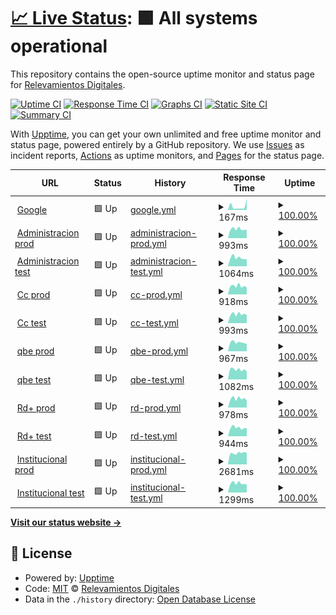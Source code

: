 # [📈 Live Status](https://rdigitales.github.io/VerificationStatusPages): <!--live status--> **🟩 All systems operational**

This repository contains the open-source uptime monitor and status page for [Relevamientos Digitales](https://rdigitales.github.io/VerificationStatusPages).

[![Uptime CI](https://github.com/rdigitales/VerificationStatusPages/workflows/Uptime%20CI/badge.svg)](https://github.com/rdigitales/VerificationStatusPages/actions?query=workflow%3A%22Uptime+CI%22)
[![Response Time CI](https://github.com/rdigitales/VerificationStatusPages/workflows/Response%20Time%20CI/badge.svg)](https://github.com/rdigitales/VerificationStatusPages/actions?query=workflow%3A%22Response+Time+CI%22)
[![Graphs CI](https://github.com/rdigitales/VerificationStatusPages/workflows/Graphs%20CI/badge.svg)](https://github.com/rdigitales/VerificationStatusPages/actions?query=workflow%3A%22Graphs+CI%22)
[![Static Site CI](https://github.com/rdigitales/VerificationStatusPages/workflows/Static%20Site%20CI/badge.svg)](https://github.com/rdigitales/VerificationStatusPages/actions?query=workflow%3A%22Static+Site+CI%22)
[![Summary CI](https://github.com/rdigitales/VerificationStatusPages/workflows/Summary%20CI/badge.svg)](https://github.com/rdigitales/VerificationStatusPages/actions?query=workflow%3A%22Summary+CI%22)

With [Upptime](https://upptime.js.org), you can get your own unlimited and free uptime monitor and status page, powered entirely by a GitHub repository. We use [Issues](https://github.com/rdigitales/VerificationStatusPages/issues) as incident reports, [Actions](https://github.com/rdigitales/VerificationStatusPages/actions) as uptime monitors, and [Pages](https://rdigitales.github.io/VerificationStatusPages) for the status page.

<!--start: status pages-->
<!-- This summary is generated by Upptime (https://github.com/upptime/upptime) -->
<!-- Do not edit this manually, your changes will be overwritten -->
<!-- prettier-ignore -->
| URL | Status | History | Response Time | Uptime |
| --- | ------ | ------- | ------------- | ------ |
| <img alt="" src="https://icons.duckduckgo.com/ip3/null.ico" height="13"> [Google](www.google.com) | 🟩 Up | [google.yml](https://github.com/Rdigitales/VerificationStatusPages/commits/HEAD/history/google.yml) | <details><summary><img alt="Response time graph" src="./graphs/google/response-time-week.png" height="20"> 167ms</summary><br><a href="https://Rdigitales.github.io/VerificationStatusPages/history/google"><img alt="Response time 85" src="https://img.shields.io/endpoint?url=https%3A%2F%2Fraw.githubusercontent.com%2FRdigitales%2FVerificationStatusPages%2FHEAD%2Fapi%2Fgoogle%2Fresponse-time.json"></a><br><a href="https://Rdigitales.github.io/VerificationStatusPages/history/google"><img alt="24-hour response time 531" src="https://img.shields.io/endpoint?url=https%3A%2F%2Fraw.githubusercontent.com%2FRdigitales%2FVerificationStatusPages%2FHEAD%2Fapi%2Fgoogle%2Fresponse-time-day.json"></a><br><a href="https://Rdigitales.github.io/VerificationStatusPages/history/google"><img alt="7-day response time 167" src="https://img.shields.io/endpoint?url=https%3A%2F%2Fraw.githubusercontent.com%2FRdigitales%2FVerificationStatusPages%2FHEAD%2Fapi%2Fgoogle%2Fresponse-time-week.json"></a><br><a href="https://Rdigitales.github.io/VerificationStatusPages/history/google"><img alt="30-day response time 93" src="https://img.shields.io/endpoint?url=https%3A%2F%2Fraw.githubusercontent.com%2FRdigitales%2FVerificationStatusPages%2FHEAD%2Fapi%2Fgoogle%2Fresponse-time-month.json"></a><br><a href="https://Rdigitales.github.io/VerificationStatusPages/history/google"><img alt="1-year response time 85" src="https://img.shields.io/endpoint?url=https%3A%2F%2Fraw.githubusercontent.com%2FRdigitales%2FVerificationStatusPages%2FHEAD%2Fapi%2Fgoogle%2Fresponse-time-year.json"></a></details> | <details><summary><a href="https://Rdigitales.github.io/VerificationStatusPages/history/google">100.00%</a></summary><a href="https://Rdigitales.github.io/VerificationStatusPages/history/google"><img alt="All-time uptime 100.00%" src="https://img.shields.io/endpoint?url=https%3A%2F%2Fraw.githubusercontent.com%2FRdigitales%2FVerificationStatusPages%2FHEAD%2Fapi%2Fgoogle%2Fuptime.json"></a><br><a href="https://Rdigitales.github.io/VerificationStatusPages/history/google"><img alt="24-hour uptime 100.00%" src="https://img.shields.io/endpoint?url=https%3A%2F%2Fraw.githubusercontent.com%2FRdigitales%2FVerificationStatusPages%2FHEAD%2Fapi%2Fgoogle%2Fuptime-day.json"></a><br><a href="https://Rdigitales.github.io/VerificationStatusPages/history/google"><img alt="7-day uptime 100.00%" src="https://img.shields.io/endpoint?url=https%3A%2F%2Fraw.githubusercontent.com%2FRdigitales%2FVerificationStatusPages%2FHEAD%2Fapi%2Fgoogle%2Fuptime-week.json"></a><br><a href="https://Rdigitales.github.io/VerificationStatusPages/history/google"><img alt="30-day uptime 100.00%" src="https://img.shields.io/endpoint?url=https%3A%2F%2Fraw.githubusercontent.com%2FRdigitales%2FVerificationStatusPages%2FHEAD%2Fapi%2Fgoogle%2Fuptime-month.json"></a><br><a href="https://Rdigitales.github.io/VerificationStatusPages/history/google"><img alt="1-year uptime 100.00%" src="https://img.shields.io/endpoint?url=https%3A%2F%2Fraw.githubusercontent.com%2FRdigitales%2FVerificationStatusPages%2FHEAD%2Fapi%2Fgoogle%2Fuptime-year.json"></a></details>
| <img alt="" src="https://icons.duckduckgo.com/ip3/administracion.rdigitales.com.ar.ico" height="13"> [Administracion prod](https://administracion.rdigitales.com.ar/login.aspx) | 🟩 Up | [administracion-prod.yml](https://github.com/Rdigitales/VerificationStatusPages/commits/HEAD/history/administracion-prod.yml) | <details><summary><img alt="Response time graph" src="./graphs/administracion-prod/response-time-week.png" height="20"> 993ms</summary><br><a href="https://Rdigitales.github.io/VerificationStatusPages/history/administracion-prod"><img alt="Response time 1004" src="https://img.shields.io/endpoint?url=https%3A%2F%2Fraw.githubusercontent.com%2FRdigitales%2FVerificationStatusPages%2FHEAD%2Fapi%2Fadministracion-prod%2Fresponse-time.json"></a><br><a href="https://Rdigitales.github.io/VerificationStatusPages/history/administracion-prod"><img alt="24-hour response time 932" src="https://img.shields.io/endpoint?url=https%3A%2F%2Fraw.githubusercontent.com%2FRdigitales%2FVerificationStatusPages%2FHEAD%2Fapi%2Fadministracion-prod%2Fresponse-time-day.json"></a><br><a href="https://Rdigitales.github.io/VerificationStatusPages/history/administracion-prod"><img alt="7-day response time 993" src="https://img.shields.io/endpoint?url=https%3A%2F%2Fraw.githubusercontent.com%2FRdigitales%2FVerificationStatusPages%2FHEAD%2Fapi%2Fadministracion-prod%2Fresponse-time-week.json"></a><br><a href="https://Rdigitales.github.io/VerificationStatusPages/history/administracion-prod"><img alt="30-day response time 1155" src="https://img.shields.io/endpoint?url=https%3A%2F%2Fraw.githubusercontent.com%2FRdigitales%2FVerificationStatusPages%2FHEAD%2Fapi%2Fadministracion-prod%2Fresponse-time-month.json"></a><br><a href="https://Rdigitales.github.io/VerificationStatusPages/history/administracion-prod"><img alt="1-year response time 1004" src="https://img.shields.io/endpoint?url=https%3A%2F%2Fraw.githubusercontent.com%2FRdigitales%2FVerificationStatusPages%2FHEAD%2Fapi%2Fadministracion-prod%2Fresponse-time-year.json"></a></details> | <details><summary><a href="https://Rdigitales.github.io/VerificationStatusPages/history/administracion-prod">100.00%</a></summary><a href="https://Rdigitales.github.io/VerificationStatusPages/history/administracion-prod"><img alt="All-time uptime 99.92%" src="https://img.shields.io/endpoint?url=https%3A%2F%2Fraw.githubusercontent.com%2FRdigitales%2FVerificationStatusPages%2FHEAD%2Fapi%2Fadministracion-prod%2Fuptime.json"></a><br><a href="https://Rdigitales.github.io/VerificationStatusPages/history/administracion-prod"><img alt="24-hour uptime 100.00%" src="https://img.shields.io/endpoint?url=https%3A%2F%2Fraw.githubusercontent.com%2FRdigitales%2FVerificationStatusPages%2FHEAD%2Fapi%2Fadministracion-prod%2Fuptime-day.json"></a><br><a href="https://Rdigitales.github.io/VerificationStatusPages/history/administracion-prod"><img alt="7-day uptime 100.00%" src="https://img.shields.io/endpoint?url=https%3A%2F%2Fraw.githubusercontent.com%2FRdigitales%2FVerificationStatusPages%2FHEAD%2Fapi%2Fadministracion-prod%2Fuptime-week.json"></a><br><a href="https://Rdigitales.github.io/VerificationStatusPages/history/administracion-prod"><img alt="30-day uptime 99.77%" src="https://img.shields.io/endpoint?url=https%3A%2F%2Fraw.githubusercontent.com%2FRdigitales%2FVerificationStatusPages%2FHEAD%2Fapi%2Fadministracion-prod%2Fuptime-month.json"></a><br><a href="https://Rdigitales.github.io/VerificationStatusPages/history/administracion-prod"><img alt="1-year uptime 99.92%" src="https://img.shields.io/endpoint?url=https%3A%2F%2Fraw.githubusercontent.com%2FRdigitales%2FVerificationStatusPages%2FHEAD%2Fapi%2Fadministracion-prod%2Fuptime-year.json"></a></details>
| <img alt="" src="https://icons.duckduckgo.com/ip3/administracion.rdtest.com.ar.ico" height="13"> [Administracion test](https://administracion.rdtest.com.ar:4433//login.aspx) | 🟩 Up | [administracion-test.yml](https://github.com/Rdigitales/VerificationStatusPages/commits/HEAD/history/administracion-test.yml) | <details><summary><img alt="Response time graph" src="./graphs/administracion-test/response-time-week.png" height="20"> 1064ms</summary><br><a href="https://Rdigitales.github.io/VerificationStatusPages/history/administracion-test"><img alt="Response time 1053" src="https://img.shields.io/endpoint?url=https%3A%2F%2Fraw.githubusercontent.com%2FRdigitales%2FVerificationStatusPages%2FHEAD%2Fapi%2Fadministracion-test%2Fresponse-time.json"></a><br><a href="https://Rdigitales.github.io/VerificationStatusPages/history/administracion-test"><img alt="24-hour response time 898" src="https://img.shields.io/endpoint?url=https%3A%2F%2Fraw.githubusercontent.com%2FRdigitales%2FVerificationStatusPages%2FHEAD%2Fapi%2Fadministracion-test%2Fresponse-time-day.json"></a><br><a href="https://Rdigitales.github.io/VerificationStatusPages/history/administracion-test"><img alt="7-day response time 1064" src="https://img.shields.io/endpoint?url=https%3A%2F%2Fraw.githubusercontent.com%2FRdigitales%2FVerificationStatusPages%2FHEAD%2Fapi%2Fadministracion-test%2Fresponse-time-week.json"></a><br><a href="https://Rdigitales.github.io/VerificationStatusPages/history/administracion-test"><img alt="30-day response time 1113" src="https://img.shields.io/endpoint?url=https%3A%2F%2Fraw.githubusercontent.com%2FRdigitales%2FVerificationStatusPages%2FHEAD%2Fapi%2Fadministracion-test%2Fresponse-time-month.json"></a><br><a href="https://Rdigitales.github.io/VerificationStatusPages/history/administracion-test"><img alt="1-year response time 1053" src="https://img.shields.io/endpoint?url=https%3A%2F%2Fraw.githubusercontent.com%2FRdigitales%2FVerificationStatusPages%2FHEAD%2Fapi%2Fadministracion-test%2Fresponse-time-year.json"></a></details> | <details><summary><a href="https://Rdigitales.github.io/VerificationStatusPages/history/administracion-test">100.00%</a></summary><a href="https://Rdigitales.github.io/VerificationStatusPages/history/administracion-test"><img alt="All-time uptime 99.98%" src="https://img.shields.io/endpoint?url=https%3A%2F%2Fraw.githubusercontent.com%2FRdigitales%2FVerificationStatusPages%2FHEAD%2Fapi%2Fadministracion-test%2Fuptime.json"></a><br><a href="https://Rdigitales.github.io/VerificationStatusPages/history/administracion-test"><img alt="24-hour uptime 100.00%" src="https://img.shields.io/endpoint?url=https%3A%2F%2Fraw.githubusercontent.com%2FRdigitales%2FVerificationStatusPages%2FHEAD%2Fapi%2Fadministracion-test%2Fuptime-day.json"></a><br><a href="https://Rdigitales.github.io/VerificationStatusPages/history/administracion-test"><img alt="7-day uptime 100.00%" src="https://img.shields.io/endpoint?url=https%3A%2F%2Fraw.githubusercontent.com%2FRdigitales%2FVerificationStatusPages%2FHEAD%2Fapi%2Fadministracion-test%2Fuptime-week.json"></a><br><a href="https://Rdigitales.github.io/VerificationStatusPages/history/administracion-test"><img alt="30-day uptime 100.00%" src="https://img.shields.io/endpoint?url=https%3A%2F%2Fraw.githubusercontent.com%2FRdigitales%2FVerificationStatusPages%2FHEAD%2Fapi%2Fadministracion-test%2Fuptime-month.json"></a><br><a href="https://Rdigitales.github.io/VerificationStatusPages/history/administracion-test"><img alt="1-year uptime 99.98%" src="https://img.shields.io/endpoint?url=https%3A%2F%2Fraw.githubusercontent.com%2FRdigitales%2FVerificationStatusPages%2FHEAD%2Fapi%2Fadministracion-test%2Fuptime-year.json"></a></details>
| <img alt="" src="https://icons.duckduckgo.com/ip3/ccweb.rdigitales.com.ar.ico" height="13"> [Cc prod](https://ccweb.rdigitales.com.ar/Index.aspx) | 🟩 Up | [cc-prod.yml](https://github.com/Rdigitales/VerificationStatusPages/commits/HEAD/history/cc-prod.yml) | <details><summary><img alt="Response time graph" src="./graphs/cc-prod/response-time-week.png" height="20"> 918ms</summary><br><a href="https://Rdigitales.github.io/VerificationStatusPages/history/cc-prod"><img alt="Response time 1083" src="https://img.shields.io/endpoint?url=https%3A%2F%2Fraw.githubusercontent.com%2FRdigitales%2FVerificationStatusPages%2FHEAD%2Fapi%2Fcc-prod%2Fresponse-time.json"></a><br><a href="https://Rdigitales.github.io/VerificationStatusPages/history/cc-prod"><img alt="24-hour response time 771" src="https://img.shields.io/endpoint?url=https%3A%2F%2Fraw.githubusercontent.com%2FRdigitales%2FVerificationStatusPages%2FHEAD%2Fapi%2Fcc-prod%2Fresponse-time-day.json"></a><br><a href="https://Rdigitales.github.io/VerificationStatusPages/history/cc-prod"><img alt="7-day response time 918" src="https://img.shields.io/endpoint?url=https%3A%2F%2Fraw.githubusercontent.com%2FRdigitales%2FVerificationStatusPages%2FHEAD%2Fapi%2Fcc-prod%2Fresponse-time-week.json"></a><br><a href="https://Rdigitales.github.io/VerificationStatusPages/history/cc-prod"><img alt="30-day response time 1012" src="https://img.shields.io/endpoint?url=https%3A%2F%2Fraw.githubusercontent.com%2FRdigitales%2FVerificationStatusPages%2FHEAD%2Fapi%2Fcc-prod%2Fresponse-time-month.json"></a><br><a href="https://Rdigitales.github.io/VerificationStatusPages/history/cc-prod"><img alt="1-year response time 1083" src="https://img.shields.io/endpoint?url=https%3A%2F%2Fraw.githubusercontent.com%2FRdigitales%2FVerificationStatusPages%2FHEAD%2Fapi%2Fcc-prod%2Fresponse-time-year.json"></a></details> | <details><summary><a href="https://Rdigitales.github.io/VerificationStatusPages/history/cc-prod">100.00%</a></summary><a href="https://Rdigitales.github.io/VerificationStatusPages/history/cc-prod"><img alt="All-time uptime 99.98%" src="https://img.shields.io/endpoint?url=https%3A%2F%2Fraw.githubusercontent.com%2FRdigitales%2FVerificationStatusPages%2FHEAD%2Fapi%2Fcc-prod%2Fuptime.json"></a><br><a href="https://Rdigitales.github.io/VerificationStatusPages/history/cc-prod"><img alt="24-hour uptime 100.00%" src="https://img.shields.io/endpoint?url=https%3A%2F%2Fraw.githubusercontent.com%2FRdigitales%2FVerificationStatusPages%2FHEAD%2Fapi%2Fcc-prod%2Fuptime-day.json"></a><br><a href="https://Rdigitales.github.io/VerificationStatusPages/history/cc-prod"><img alt="7-day uptime 100.00%" src="https://img.shields.io/endpoint?url=https%3A%2F%2Fraw.githubusercontent.com%2FRdigitales%2FVerificationStatusPages%2FHEAD%2Fapi%2Fcc-prod%2Fuptime-week.json"></a><br><a href="https://Rdigitales.github.io/VerificationStatusPages/history/cc-prod"><img alt="30-day uptime 100.00%" src="https://img.shields.io/endpoint?url=https%3A%2F%2Fraw.githubusercontent.com%2FRdigitales%2FVerificationStatusPages%2FHEAD%2Fapi%2Fcc-prod%2Fuptime-month.json"></a><br><a href="https://Rdigitales.github.io/VerificationStatusPages/history/cc-prod"><img alt="1-year uptime 99.98%" src="https://img.shields.io/endpoint?url=https%3A%2F%2Fraw.githubusercontent.com%2FRdigitales%2FVerificationStatusPages%2FHEAD%2Fapi%2Fcc-prod%2Fuptime-year.json"></a></details>
| <img alt="" src="https://icons.duckduckgo.com/ip3/ccweb.rdtest.com.ar.ico" height="13"> [Cc test](https://ccweb.rdtest.com.ar:4433/Index.aspx) | 🟩 Up | [cc-test.yml](https://github.com/Rdigitales/VerificationStatusPages/commits/HEAD/history/cc-test.yml) | <details><summary><img alt="Response time graph" src="./graphs/cc-test/response-time-week.png" height="20"> 993ms</summary><br><a href="https://Rdigitales.github.io/VerificationStatusPages/history/cc-test"><img alt="Response time 1218" src="https://img.shields.io/endpoint?url=https%3A%2F%2Fraw.githubusercontent.com%2FRdigitales%2FVerificationStatusPages%2FHEAD%2Fapi%2Fcc-test%2Fresponse-time.json"></a><br><a href="https://Rdigitales.github.io/VerificationStatusPages/history/cc-test"><img alt="24-hour response time 919" src="https://img.shields.io/endpoint?url=https%3A%2F%2Fraw.githubusercontent.com%2FRdigitales%2FVerificationStatusPages%2FHEAD%2Fapi%2Fcc-test%2Fresponse-time-day.json"></a><br><a href="https://Rdigitales.github.io/VerificationStatusPages/history/cc-test"><img alt="7-day response time 993" src="https://img.shields.io/endpoint?url=https%3A%2F%2Fraw.githubusercontent.com%2FRdigitales%2FVerificationStatusPages%2FHEAD%2Fapi%2Fcc-test%2Fresponse-time-week.json"></a><br><a href="https://Rdigitales.github.io/VerificationStatusPages/history/cc-test"><img alt="30-day response time 1131" src="https://img.shields.io/endpoint?url=https%3A%2F%2Fraw.githubusercontent.com%2FRdigitales%2FVerificationStatusPages%2FHEAD%2Fapi%2Fcc-test%2Fresponse-time-month.json"></a><br><a href="https://Rdigitales.github.io/VerificationStatusPages/history/cc-test"><img alt="1-year response time 1218" src="https://img.shields.io/endpoint?url=https%3A%2F%2Fraw.githubusercontent.com%2FRdigitales%2FVerificationStatusPages%2FHEAD%2Fapi%2Fcc-test%2Fresponse-time-year.json"></a></details> | <details><summary><a href="https://Rdigitales.github.io/VerificationStatusPages/history/cc-test">100.00%</a></summary><a href="https://Rdigitales.github.io/VerificationStatusPages/history/cc-test"><img alt="All-time uptime 99.98%" src="https://img.shields.io/endpoint?url=https%3A%2F%2Fraw.githubusercontent.com%2FRdigitales%2FVerificationStatusPages%2FHEAD%2Fapi%2Fcc-test%2Fuptime.json"></a><br><a href="https://Rdigitales.github.io/VerificationStatusPages/history/cc-test"><img alt="24-hour uptime 100.00%" src="https://img.shields.io/endpoint?url=https%3A%2F%2Fraw.githubusercontent.com%2FRdigitales%2FVerificationStatusPages%2FHEAD%2Fapi%2Fcc-test%2Fuptime-day.json"></a><br><a href="https://Rdigitales.github.io/VerificationStatusPages/history/cc-test"><img alt="7-day uptime 100.00%" src="https://img.shields.io/endpoint?url=https%3A%2F%2Fraw.githubusercontent.com%2FRdigitales%2FVerificationStatusPages%2FHEAD%2Fapi%2Fcc-test%2Fuptime-week.json"></a><br><a href="https://Rdigitales.github.io/VerificationStatusPages/history/cc-test"><img alt="30-day uptime 100.00%" src="https://img.shields.io/endpoint?url=https%3A%2F%2Fraw.githubusercontent.com%2FRdigitales%2FVerificationStatusPages%2FHEAD%2Fapi%2Fcc-test%2Fuptime-month.json"></a><br><a href="https://Rdigitales.github.io/VerificationStatusPages/history/cc-test"><img alt="1-year uptime 99.98%" src="https://img.shields.io/endpoint?url=https%3A%2F%2Fraw.githubusercontent.com%2FRdigitales%2FVerificationStatusPages%2FHEAD%2Fapi%2Fcc-test%2Fuptime-year.json"></a></details>
| <img alt="" src="https://icons.duckduckgo.com/ip3/qbe.rdigitales.com.ar.ico" height="13"> [qbe prod](https://qbe.rdigitales.com.ar) | 🟩 Up | [qbe-prod.yml](https://github.com/Rdigitales/VerificationStatusPages/commits/HEAD/history/qbe-prod.yml) | <details><summary><img alt="Response time graph" src="./graphs/qbe-prod/response-time-week.png" height="20"> 967ms</summary><br><a href="https://Rdigitales.github.io/VerificationStatusPages/history/qbe-prod"><img alt="Response time 1208" src="https://img.shields.io/endpoint?url=https%3A%2F%2Fraw.githubusercontent.com%2FRdigitales%2FVerificationStatusPages%2FHEAD%2Fapi%2Fqbe-prod%2Fresponse-time.json"></a><br><a href="https://Rdigitales.github.io/VerificationStatusPages/history/qbe-prod"><img alt="24-hour response time 788" src="https://img.shields.io/endpoint?url=https%3A%2F%2Fraw.githubusercontent.com%2FRdigitales%2FVerificationStatusPages%2FHEAD%2Fapi%2Fqbe-prod%2Fresponse-time-day.json"></a><br><a href="https://Rdigitales.github.io/VerificationStatusPages/history/qbe-prod"><img alt="7-day response time 967" src="https://img.shields.io/endpoint?url=https%3A%2F%2Fraw.githubusercontent.com%2FRdigitales%2FVerificationStatusPages%2FHEAD%2Fapi%2Fqbe-prod%2Fresponse-time-week.json"></a><br><a href="https://Rdigitales.github.io/VerificationStatusPages/history/qbe-prod"><img alt="30-day response time 1279" src="https://img.shields.io/endpoint?url=https%3A%2F%2Fraw.githubusercontent.com%2FRdigitales%2FVerificationStatusPages%2FHEAD%2Fapi%2Fqbe-prod%2Fresponse-time-month.json"></a><br><a href="https://Rdigitales.github.io/VerificationStatusPages/history/qbe-prod"><img alt="1-year response time 1208" src="https://img.shields.io/endpoint?url=https%3A%2F%2Fraw.githubusercontent.com%2FRdigitales%2FVerificationStatusPages%2FHEAD%2Fapi%2Fqbe-prod%2Fresponse-time-year.json"></a></details> | <details><summary><a href="https://Rdigitales.github.io/VerificationStatusPages/history/qbe-prod">100.00%</a></summary><a href="https://Rdigitales.github.io/VerificationStatusPages/history/qbe-prod"><img alt="All-time uptime 99.97%" src="https://img.shields.io/endpoint?url=https%3A%2F%2Fraw.githubusercontent.com%2FRdigitales%2FVerificationStatusPages%2FHEAD%2Fapi%2Fqbe-prod%2Fuptime.json"></a><br><a href="https://Rdigitales.github.io/VerificationStatusPages/history/qbe-prod"><img alt="24-hour uptime 100.00%" src="https://img.shields.io/endpoint?url=https%3A%2F%2Fraw.githubusercontent.com%2FRdigitales%2FVerificationStatusPages%2FHEAD%2Fapi%2Fqbe-prod%2Fuptime-day.json"></a><br><a href="https://Rdigitales.github.io/VerificationStatusPages/history/qbe-prod"><img alt="7-day uptime 100.00%" src="https://img.shields.io/endpoint?url=https%3A%2F%2Fraw.githubusercontent.com%2FRdigitales%2FVerificationStatusPages%2FHEAD%2Fapi%2Fqbe-prod%2Fuptime-week.json"></a><br><a href="https://Rdigitales.github.io/VerificationStatusPages/history/qbe-prod"><img alt="30-day uptime 100.00%" src="https://img.shields.io/endpoint?url=https%3A%2F%2Fraw.githubusercontent.com%2FRdigitales%2FVerificationStatusPages%2FHEAD%2Fapi%2Fqbe-prod%2Fuptime-month.json"></a><br><a href="https://Rdigitales.github.io/VerificationStatusPages/history/qbe-prod"><img alt="1-year uptime 99.97%" src="https://img.shields.io/endpoint?url=https%3A%2F%2Fraw.githubusercontent.com%2FRdigitales%2FVerificationStatusPages%2FHEAD%2Fapi%2Fqbe-prod%2Fuptime-year.json"></a></details>
| <img alt="" src="https://icons.duckduckgo.com/ip3/qbe.rdtest.com.ar.ico" height="13"> [qbe test](https://qbe.rdtest.com.ar:4433) | 🟩 Up | [qbe-test.yml](https://github.com/Rdigitales/VerificationStatusPages/commits/HEAD/history/qbe-test.yml) | <details><summary><img alt="Response time graph" src="./graphs/qbe-test/response-time-week.png" height="20"> 1082ms</summary><br><a href="https://Rdigitales.github.io/VerificationStatusPages/history/qbe-test"><img alt="Response time 1179" src="https://img.shields.io/endpoint?url=https%3A%2F%2Fraw.githubusercontent.com%2FRdigitales%2FVerificationStatusPages%2FHEAD%2Fapi%2Fqbe-test%2Fresponse-time.json"></a><br><a href="https://Rdigitales.github.io/VerificationStatusPages/history/qbe-test"><img alt="24-hour response time 916" src="https://img.shields.io/endpoint?url=https%3A%2F%2Fraw.githubusercontent.com%2FRdigitales%2FVerificationStatusPages%2FHEAD%2Fapi%2Fqbe-test%2Fresponse-time-day.json"></a><br><a href="https://Rdigitales.github.io/VerificationStatusPages/history/qbe-test"><img alt="7-day response time 1082" src="https://img.shields.io/endpoint?url=https%3A%2F%2Fraw.githubusercontent.com%2FRdigitales%2FVerificationStatusPages%2FHEAD%2Fapi%2Fqbe-test%2Fresponse-time-week.json"></a><br><a href="https://Rdigitales.github.io/VerificationStatusPages/history/qbe-test"><img alt="30-day response time 1307" src="https://img.shields.io/endpoint?url=https%3A%2F%2Fraw.githubusercontent.com%2FRdigitales%2FVerificationStatusPages%2FHEAD%2Fapi%2Fqbe-test%2Fresponse-time-month.json"></a><br><a href="https://Rdigitales.github.io/VerificationStatusPages/history/qbe-test"><img alt="1-year response time 1179" src="https://img.shields.io/endpoint?url=https%3A%2F%2Fraw.githubusercontent.com%2FRdigitales%2FVerificationStatusPages%2FHEAD%2Fapi%2Fqbe-test%2Fresponse-time-year.json"></a></details> | <details><summary><a href="https://Rdigitales.github.io/VerificationStatusPages/history/qbe-test">100.00%</a></summary><a href="https://Rdigitales.github.io/VerificationStatusPages/history/qbe-test"><img alt="All-time uptime 99.97%" src="https://img.shields.io/endpoint?url=https%3A%2F%2Fraw.githubusercontent.com%2FRdigitales%2FVerificationStatusPages%2FHEAD%2Fapi%2Fqbe-test%2Fuptime.json"></a><br><a href="https://Rdigitales.github.io/VerificationStatusPages/history/qbe-test"><img alt="24-hour uptime 100.00%" src="https://img.shields.io/endpoint?url=https%3A%2F%2Fraw.githubusercontent.com%2FRdigitales%2FVerificationStatusPages%2FHEAD%2Fapi%2Fqbe-test%2Fuptime-day.json"></a><br><a href="https://Rdigitales.github.io/VerificationStatusPages/history/qbe-test"><img alt="7-day uptime 100.00%" src="https://img.shields.io/endpoint?url=https%3A%2F%2Fraw.githubusercontent.com%2FRdigitales%2FVerificationStatusPages%2FHEAD%2Fapi%2Fqbe-test%2Fuptime-week.json"></a><br><a href="https://Rdigitales.github.io/VerificationStatusPages/history/qbe-test"><img alt="30-day uptime 100.00%" src="https://img.shields.io/endpoint?url=https%3A%2F%2Fraw.githubusercontent.com%2FRdigitales%2FVerificationStatusPages%2FHEAD%2Fapi%2Fqbe-test%2Fuptime-month.json"></a><br><a href="https://Rdigitales.github.io/VerificationStatusPages/history/qbe-test"><img alt="1-year uptime 99.97%" src="https://img.shields.io/endpoint?url=https%3A%2F%2Fraw.githubusercontent.com%2FRdigitales%2FVerificationStatusPages%2FHEAD%2Fapi%2Fqbe-test%2Fuptime-year.json"></a></details>
| <img alt="" src="https://icons.duckduckgo.com/ip3/rdplus.rdigitales.com.ar.ico" height="13"> [Rd+ prod](https://rdplus.rdigitales.com.ar/v2/loggin.aspx) | 🟩 Up | [rd-prod.yml](https://github.com/Rdigitales/VerificationStatusPages/commits/HEAD/history/rd-prod.yml) | <details><summary><img alt="Response time graph" src="./graphs/rd-prod/response-time-week.png" height="20"> 978ms</summary><br><a href="https://Rdigitales.github.io/VerificationStatusPages/history/rd-prod"><img alt="Response time 1087" src="https://img.shields.io/endpoint?url=https%3A%2F%2Fraw.githubusercontent.com%2FRdigitales%2FVerificationStatusPages%2FHEAD%2Fapi%2Frd-prod%2Fresponse-time.json"></a><br><a href="https://Rdigitales.github.io/VerificationStatusPages/history/rd-prod"><img alt="24-hour response time 778" src="https://img.shields.io/endpoint?url=https%3A%2F%2Fraw.githubusercontent.com%2FRdigitales%2FVerificationStatusPages%2FHEAD%2Fapi%2Frd-prod%2Fresponse-time-day.json"></a><br><a href="https://Rdigitales.github.io/VerificationStatusPages/history/rd-prod"><img alt="7-day response time 978" src="https://img.shields.io/endpoint?url=https%3A%2F%2Fraw.githubusercontent.com%2FRdigitales%2FVerificationStatusPages%2FHEAD%2Fapi%2Frd-prod%2Fresponse-time-week.json"></a><br><a href="https://Rdigitales.github.io/VerificationStatusPages/history/rd-prod"><img alt="30-day response time 1105" src="https://img.shields.io/endpoint?url=https%3A%2F%2Fraw.githubusercontent.com%2FRdigitales%2FVerificationStatusPages%2FHEAD%2Fapi%2Frd-prod%2Fresponse-time-month.json"></a><br><a href="https://Rdigitales.github.io/VerificationStatusPages/history/rd-prod"><img alt="1-year response time 1087" src="https://img.shields.io/endpoint?url=https%3A%2F%2Fraw.githubusercontent.com%2FRdigitales%2FVerificationStatusPages%2FHEAD%2Fapi%2Frd-prod%2Fresponse-time-year.json"></a></details> | <details><summary><a href="https://Rdigitales.github.io/VerificationStatusPages/history/rd-prod">100.00%</a></summary><a href="https://Rdigitales.github.io/VerificationStatusPages/history/rd-prod"><img alt="All-time uptime 99.94%" src="https://img.shields.io/endpoint?url=https%3A%2F%2Fraw.githubusercontent.com%2FRdigitales%2FVerificationStatusPages%2FHEAD%2Fapi%2Frd-prod%2Fuptime.json"></a><br><a href="https://Rdigitales.github.io/VerificationStatusPages/history/rd-prod"><img alt="24-hour uptime 100.00%" src="https://img.shields.io/endpoint?url=https%3A%2F%2Fraw.githubusercontent.com%2FRdigitales%2FVerificationStatusPages%2FHEAD%2Fapi%2Frd-prod%2Fuptime-day.json"></a><br><a href="https://Rdigitales.github.io/VerificationStatusPages/history/rd-prod"><img alt="7-day uptime 100.00%" src="https://img.shields.io/endpoint?url=https%3A%2F%2Fraw.githubusercontent.com%2FRdigitales%2FVerificationStatusPages%2FHEAD%2Fapi%2Frd-prod%2Fuptime-week.json"></a><br><a href="https://Rdigitales.github.io/VerificationStatusPages/history/rd-prod"><img alt="30-day uptime 99.78%" src="https://img.shields.io/endpoint?url=https%3A%2F%2Fraw.githubusercontent.com%2FRdigitales%2FVerificationStatusPages%2FHEAD%2Fapi%2Frd-prod%2Fuptime-month.json"></a><br><a href="https://Rdigitales.github.io/VerificationStatusPages/history/rd-prod"><img alt="1-year uptime 99.94%" src="https://img.shields.io/endpoint?url=https%3A%2F%2Fraw.githubusercontent.com%2FRdigitales%2FVerificationStatusPages%2FHEAD%2Fapi%2Frd-prod%2Fuptime-year.json"></a></details>
| <img alt="" src="https://icons.duckduckgo.com/ip3/rdplus.rdtest.com.ar.ico" height="13"> [Rd+ test](https://rdplus.rdtest.com.ar:4433/v2/loggin.aspx) | 🟩 Up | [rd-test.yml](https://github.com/Rdigitales/VerificationStatusPages/commits/HEAD/history/rd-test.yml) | <details><summary><img alt="Response time graph" src="./graphs/rd-test/response-time-week.png" height="20"> 944ms</summary><br><a href="https://Rdigitales.github.io/VerificationStatusPages/history/rd-test"><img alt="Response time 1168" src="https://img.shields.io/endpoint?url=https%3A%2F%2Fraw.githubusercontent.com%2FRdigitales%2FVerificationStatusPages%2FHEAD%2Fapi%2Frd-test%2Fresponse-time.json"></a><br><a href="https://Rdigitales.github.io/VerificationStatusPages/history/rd-test"><img alt="24-hour response time 910" src="https://img.shields.io/endpoint?url=https%3A%2F%2Fraw.githubusercontent.com%2FRdigitales%2FVerificationStatusPages%2FHEAD%2Fapi%2Frd-test%2Fresponse-time-day.json"></a><br><a href="https://Rdigitales.github.io/VerificationStatusPages/history/rd-test"><img alt="7-day response time 944" src="https://img.shields.io/endpoint?url=https%3A%2F%2Fraw.githubusercontent.com%2FRdigitales%2FVerificationStatusPages%2FHEAD%2Fapi%2Frd-test%2Fresponse-time-week.json"></a><br><a href="https://Rdigitales.github.io/VerificationStatusPages/history/rd-test"><img alt="30-day response time 1232" src="https://img.shields.io/endpoint?url=https%3A%2F%2Fraw.githubusercontent.com%2FRdigitales%2FVerificationStatusPages%2FHEAD%2Fapi%2Frd-test%2Fresponse-time-month.json"></a><br><a href="https://Rdigitales.github.io/VerificationStatusPages/history/rd-test"><img alt="1-year response time 1168" src="https://img.shields.io/endpoint?url=https%3A%2F%2Fraw.githubusercontent.com%2FRdigitales%2FVerificationStatusPages%2FHEAD%2Fapi%2Frd-test%2Fresponse-time-year.json"></a></details> | <details><summary><a href="https://Rdigitales.github.io/VerificationStatusPages/history/rd-test">100.00%</a></summary><a href="https://Rdigitales.github.io/VerificationStatusPages/history/rd-test"><img alt="All-time uptime 99.99%" src="https://img.shields.io/endpoint?url=https%3A%2F%2Fraw.githubusercontent.com%2FRdigitales%2FVerificationStatusPages%2FHEAD%2Fapi%2Frd-test%2Fuptime.json"></a><br><a href="https://Rdigitales.github.io/VerificationStatusPages/history/rd-test"><img alt="24-hour uptime 100.00%" src="https://img.shields.io/endpoint?url=https%3A%2F%2Fraw.githubusercontent.com%2FRdigitales%2FVerificationStatusPages%2FHEAD%2Fapi%2Frd-test%2Fuptime-day.json"></a><br><a href="https://Rdigitales.github.io/VerificationStatusPages/history/rd-test"><img alt="7-day uptime 100.00%" src="https://img.shields.io/endpoint?url=https%3A%2F%2Fraw.githubusercontent.com%2FRdigitales%2FVerificationStatusPages%2FHEAD%2Fapi%2Frd-test%2Fuptime-week.json"></a><br><a href="https://Rdigitales.github.io/VerificationStatusPages/history/rd-test"><img alt="30-day uptime 100.00%" src="https://img.shields.io/endpoint?url=https%3A%2F%2Fraw.githubusercontent.com%2FRdigitales%2FVerificationStatusPages%2FHEAD%2Fapi%2Frd-test%2Fuptime-month.json"></a><br><a href="https://Rdigitales.github.io/VerificationStatusPages/history/rd-test"><img alt="1-year uptime 99.99%" src="https://img.shields.io/endpoint?url=https%3A%2F%2Fraw.githubusercontent.com%2FRdigitales%2FVerificationStatusPages%2FHEAD%2Fapi%2Frd-test%2Fuptime-year.json"></a></details>
| <img alt="" src="https://icons.duckduckgo.com/ip3/www.rdigitales.com.ar.ico" height="13"> [Institucional prod](https://www.rdigitales.com.ar) | 🟩 Up | [institucional-prod.yml](https://github.com/Rdigitales/VerificationStatusPages/commits/HEAD/history/institucional-prod.yml) | <details><summary><img alt="Response time graph" src="./graphs/institucional-prod/response-time-week.png" height="20"> 2681ms</summary><br><a href="https://Rdigitales.github.io/VerificationStatusPages/history/institucional-prod"><img alt="Response time 2694" src="https://img.shields.io/endpoint?url=https%3A%2F%2Fraw.githubusercontent.com%2FRdigitales%2FVerificationStatusPages%2FHEAD%2Fapi%2Finstitucional-prod%2Fresponse-time.json"></a><br><a href="https://Rdigitales.github.io/VerificationStatusPages/history/institucional-prod"><img alt="24-hour response time 2693" src="https://img.shields.io/endpoint?url=https%3A%2F%2Fraw.githubusercontent.com%2FRdigitales%2FVerificationStatusPages%2FHEAD%2Fapi%2Finstitucional-prod%2Fresponse-time-day.json"></a><br><a href="https://Rdigitales.github.io/VerificationStatusPages/history/institucional-prod"><img alt="7-day response time 2681" src="https://img.shields.io/endpoint?url=https%3A%2F%2Fraw.githubusercontent.com%2FRdigitales%2FVerificationStatusPages%2FHEAD%2Fapi%2Finstitucional-prod%2Fresponse-time-week.json"></a><br><a href="https://Rdigitales.github.io/VerificationStatusPages/history/institucional-prod"><img alt="30-day response time 2853" src="https://img.shields.io/endpoint?url=https%3A%2F%2Fraw.githubusercontent.com%2FRdigitales%2FVerificationStatusPages%2FHEAD%2Fapi%2Finstitucional-prod%2Fresponse-time-month.json"></a><br><a href="https://Rdigitales.github.io/VerificationStatusPages/history/institucional-prod"><img alt="1-year response time 2694" src="https://img.shields.io/endpoint?url=https%3A%2F%2Fraw.githubusercontent.com%2FRdigitales%2FVerificationStatusPages%2FHEAD%2Fapi%2Finstitucional-prod%2Fresponse-time-year.json"></a></details> | <details><summary><a href="https://Rdigitales.github.io/VerificationStatusPages/history/institucional-prod">100.00%</a></summary><a href="https://Rdigitales.github.io/VerificationStatusPages/history/institucional-prod"><img alt="All-time uptime 99.98%" src="https://img.shields.io/endpoint?url=https%3A%2F%2Fraw.githubusercontent.com%2FRdigitales%2FVerificationStatusPages%2FHEAD%2Fapi%2Finstitucional-prod%2Fuptime.json"></a><br><a href="https://Rdigitales.github.io/VerificationStatusPages/history/institucional-prod"><img alt="24-hour uptime 100.00%" src="https://img.shields.io/endpoint?url=https%3A%2F%2Fraw.githubusercontent.com%2FRdigitales%2FVerificationStatusPages%2FHEAD%2Fapi%2Finstitucional-prod%2Fuptime-day.json"></a><br><a href="https://Rdigitales.github.io/VerificationStatusPages/history/institucional-prod"><img alt="7-day uptime 100.00%" src="https://img.shields.io/endpoint?url=https%3A%2F%2Fraw.githubusercontent.com%2FRdigitales%2FVerificationStatusPages%2FHEAD%2Fapi%2Finstitucional-prod%2Fuptime-week.json"></a><br><a href="https://Rdigitales.github.io/VerificationStatusPages/history/institucional-prod"><img alt="30-day uptime 100.00%" src="https://img.shields.io/endpoint?url=https%3A%2F%2Fraw.githubusercontent.com%2FRdigitales%2FVerificationStatusPages%2FHEAD%2Fapi%2Finstitucional-prod%2Fuptime-month.json"></a><br><a href="https://Rdigitales.github.io/VerificationStatusPages/history/institucional-prod"><img alt="1-year uptime 99.98%" src="https://img.shields.io/endpoint?url=https%3A%2F%2Fraw.githubusercontent.com%2FRdigitales%2FVerificationStatusPages%2FHEAD%2Fapi%2Finstitucional-prod%2Fuptime-year.json"></a></details>
| <img alt="" src="https://icons.duckduckgo.com/ip3/www.rdtest.com.ar.ico" height="13"> [Institucional test](https://www.rdtest.com.ar:4433) | 🟩 Up | [institucional-test.yml](https://github.com/Rdigitales/VerificationStatusPages/commits/HEAD/history/institucional-test.yml) | <details><summary><img alt="Response time graph" src="./graphs/institucional-test/response-time-week.png" height="20"> 1299ms</summary><br><a href="https://Rdigitales.github.io/VerificationStatusPages/history/institucional-test"><img alt="Response time 1287" src="https://img.shields.io/endpoint?url=https%3A%2F%2Fraw.githubusercontent.com%2FRdigitales%2FVerificationStatusPages%2FHEAD%2Fapi%2Finstitucional-test%2Fresponse-time.json"></a><br><a href="https://Rdigitales.github.io/VerificationStatusPages/history/institucional-test"><img alt="24-hour response time 1143" src="https://img.shields.io/endpoint?url=https%3A%2F%2Fraw.githubusercontent.com%2FRdigitales%2FVerificationStatusPages%2FHEAD%2Fapi%2Finstitucional-test%2Fresponse-time-day.json"></a><br><a href="https://Rdigitales.github.io/VerificationStatusPages/history/institucional-test"><img alt="7-day response time 1299" src="https://img.shields.io/endpoint?url=https%3A%2F%2Fraw.githubusercontent.com%2FRdigitales%2FVerificationStatusPages%2FHEAD%2Fapi%2Finstitucional-test%2Fresponse-time-week.json"></a><br><a href="https://Rdigitales.github.io/VerificationStatusPages/history/institucional-test"><img alt="30-day response time 1293" src="https://img.shields.io/endpoint?url=https%3A%2F%2Fraw.githubusercontent.com%2FRdigitales%2FVerificationStatusPages%2FHEAD%2Fapi%2Finstitucional-test%2Fresponse-time-month.json"></a><br><a href="https://Rdigitales.github.io/VerificationStatusPages/history/institucional-test"><img alt="1-year response time 1287" src="https://img.shields.io/endpoint?url=https%3A%2F%2Fraw.githubusercontent.com%2FRdigitales%2FVerificationStatusPages%2FHEAD%2Fapi%2Finstitucional-test%2Fresponse-time-year.json"></a></details> | <details><summary><a href="https://Rdigitales.github.io/VerificationStatusPages/history/institucional-test">100.00%</a></summary><a href="https://Rdigitales.github.io/VerificationStatusPages/history/institucional-test"><img alt="All-time uptime 99.98%" src="https://img.shields.io/endpoint?url=https%3A%2F%2Fraw.githubusercontent.com%2FRdigitales%2FVerificationStatusPages%2FHEAD%2Fapi%2Finstitucional-test%2Fuptime.json"></a><br><a href="https://Rdigitales.github.io/VerificationStatusPages/history/institucional-test"><img alt="24-hour uptime 100.00%" src="https://img.shields.io/endpoint?url=https%3A%2F%2Fraw.githubusercontent.com%2FRdigitales%2FVerificationStatusPages%2FHEAD%2Fapi%2Finstitucional-test%2Fuptime-day.json"></a><br><a href="https://Rdigitales.github.io/VerificationStatusPages/history/institucional-test"><img alt="7-day uptime 100.00%" src="https://img.shields.io/endpoint?url=https%3A%2F%2Fraw.githubusercontent.com%2FRdigitales%2FVerificationStatusPages%2FHEAD%2Fapi%2Finstitucional-test%2Fuptime-week.json"></a><br><a href="https://Rdigitales.github.io/VerificationStatusPages/history/institucional-test"><img alt="30-day uptime 100.00%" src="https://img.shields.io/endpoint?url=https%3A%2F%2Fraw.githubusercontent.com%2FRdigitales%2FVerificationStatusPages%2FHEAD%2Fapi%2Finstitucional-test%2Fuptime-month.json"></a><br><a href="https://Rdigitales.github.io/VerificationStatusPages/history/institucional-test"><img alt="1-year uptime 99.98%" src="https://img.shields.io/endpoint?url=https%3A%2F%2Fraw.githubusercontent.com%2FRdigitales%2FVerificationStatusPages%2FHEAD%2Fapi%2Finstitucional-test%2Fuptime-year.json"></a></details>

<!--end: status pages-->

[**Visit our status website →**](https://rdigitales.github.io/VerificationStatusPages)

## 📄 License

- Powered by: [Upptime](https://github.com/upptime/upptime)
- Code: [MIT](./LICENSE) © [Relevamientos Digitales](https://rdigitales.github.io/VerificationStatusPages)
- Data in the `./history` directory: [Open Database License](https://opendatacommons.org/licenses/odbl/1-0/)
